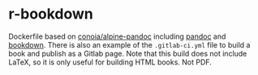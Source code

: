 # r-bookdown

Dockerfile based on [conoia/alpine-pandoc](https://hub.docker.com/r/conoria/alpine-pandoc/) including [pandoc](http://pandoc.org/) and [bookdown](https://bookdown.org/). There is also an example of the `.gitlab-ci.yml` file to build a book and publish as a Gitlab page. Note that this build does not include LaTeX, so it is only useful for building HTML books. Not PDF. 
